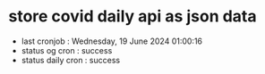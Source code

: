 # store covid daily api as json data

- last cronjob : Wednesday, 19 June 2024 01:00:16
- status og cron : success
- status daily cron : success
      
      
